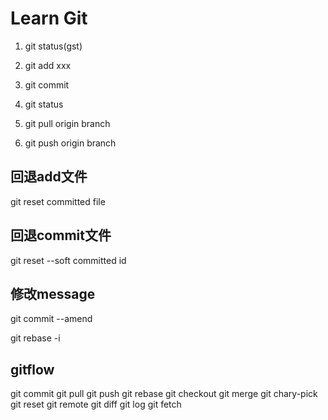 # Learn Git

1. git status(gst)

2. git add xxx

3. git commit

4. git status

5. git pull origin branch 

6. git push origin branch



## 回退add文件

git reset committed file

## 回退commit文件

git reset --soft committed id

## 修改message
git commit --amend

git rebase -i

## gitflow


git commit 
git pull
git push
git rebase
git checkout
git merge
git chary-pick
git reset
git remote
git diff
git log
git fetch